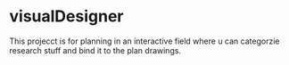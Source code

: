 # visualDesigner

This projecct is for planning in an interactive field where u can categorzie research stuff and bind it to the plan drawings.
